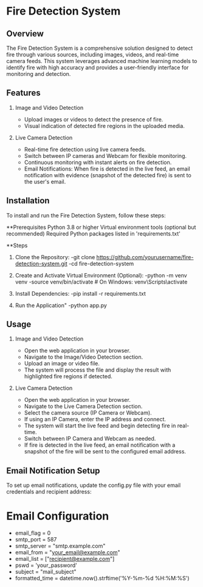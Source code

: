 # Fire Detection System

## Overview
The Fire Detection System is a comprehensive solution designed to detect fire through various sources, including images, videos, and real-time camera feeds. This system leverages advanced machine learning models to identify fire with high accuracy and provides a user-friendly interface for monitoring and detection.

## Features
1. Image and Video Detection
     - Upload images or videos to detect the presence of fire.
     - Visual indication of detected fire regions in the uploaded media.

2. Live Camera Detection
     - Real-time fire detection using live camera feeds.
     - Switch between IP cameras and Webcam for flexible monitoring.
     - Continuous monitoring with instant alerts on fire detection.
     - Email Notifications: When fire is detected in the live feed, an email notification with evidence (snapshot of the detected fire) is sent to the user's email.
  
## Installation
To install and run the Fire Detection System, follow these steps:

**Prerequisites
Python 3.8 or higher
Virtual environment tools (optional but recommended)
Required Python packages listed in 'requirements.txt'

**Steps
1. Clone the Repository:
   -git clone https://github.com/yourusername/fire-detection-system.git
   -cd fire-detection-system
   
2. Create and Activate Virtual Environment (Optional):
   -python -m venv venv
   -source venv/bin/activate  # On Windows: venv\Scripts\activate

3. Install Dependencies:
   -pip install -r requirements.txt

4. Run the Application"
   -python app.py

## Usage
1. Image and Video Detection
    - Open the web application in your browser.
    - Navigate to the Image/Video Detection section.
    - Upload an image or video file.
    - The system will process the file and display the result with highlighted fire regions if detected.

2. Live Camera Detection
    - Open the web application in your browser.
    - Navigate to the Live Camera Detection section.
    - Select the camera source (IP Camera or Webcam).
    - If using an IP Camera, enter the IP address and connect.
    - The system will start the live feed and begin detecting fire in real-time.
    - Switch between IP Camera and Webcam as needed.
    - If fire is detected in the live feed, an email notification with a snapshot of the fire will be sent to the configured email address.

## Email Notification Setup
To set up email notifications, update the config.py file with your email credentials and recipient address:

# Email Configuration
- email_flag = 0
- smtp_port = 587
- smtp_server = "smtp.example.com"
- email_from = "your_email@example.com"
- email_list = ["recipient@example.com"]
- pswd = 'your_password'
- subject = "mail_subject"
- formatted_time = datetime.now().strftime('%Y-%m-%d %H:%M:%S')
